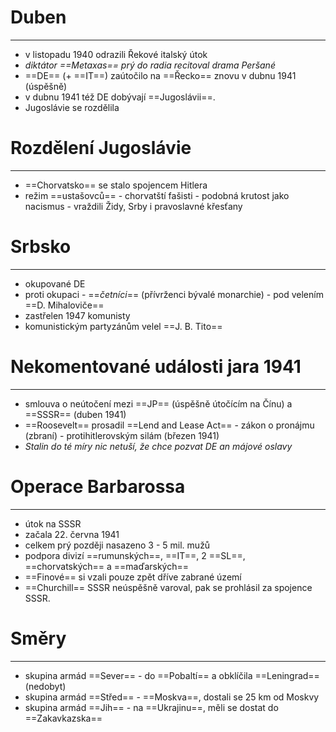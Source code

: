 # Duben
---
- v listopadu 1940 odrazili Řekové italský útok
- _diktátor ==Metaxas== prý do radia recitoval drama Peršané_
- ==DE== (+ ==IT==) zaútočilo na ==Řecko== znovu v dubnu 1941 (úspěšně)
- v dubnu 1941 též DE dobývají ==Jugoslávii==.
- Jugoslávie se rozdělila

# Rozdělení Jugoslávie
---
- ==Chorvatsko== se stalo spojencem Hitlera
- režim ==ustašovců== - chorvatští fašisti - podobná krutost jako nacismus - vraždili Židy, Srby i pravoslavné křesťany

# Srbsko
---
- okupované DE
- proti okupaci - ==_četníci_== (přívrženci bývalé monarchie) - pod velením ==D. Mihaloviče==
- zastřelen 1947 komunisty
- komunistickým partyzánům velel ==J. B. Tito==

# Nekomentované události jara 1941
---
- smlouva o neútočení mezi ==JP== (úspěšně útočícím na Čínu) a ==SSSR== (duben 1941)
- ==Roosevelt== prosadil ==Lend and Lease Act== - zákon o pronájmu (zbraní) - protihitlerovským silám (březen 1941)
- _Stalin do té míry nic netuší, že chce pozvat DE an májové oslavy_

# Operace Barbarossa
---
- útok na SSSR
- začala 22. června 1941
- celkem prý později nasazeno 3 - 5 mil. mužů
- podpora divizí ==rumunských==, ==IT==, 2 ==SL==, ==chorvatských== a ==maďarských==
- ==Finové== si vzali pouze zpět dříve zabrané území
- ==Churchill== SSSR neúspěšně varoval, pak se prohlásil za spojence SSSR.

# Směry
---
- skupina armád ==Sever== - do ==Pobaltí== a obklíčila ==Leningrad== (nedobyt)
- skupina armád ==Střed== - ==Moskva==, dostali se 25 km od Moskvy
- skupina armád ==Jih== - na ==Ukrajinu==, měli se dostat do ==Zakavkazska==